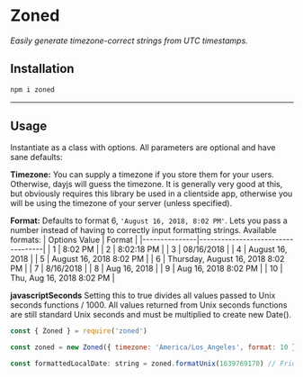 # Zoned
*Easily generate timezone-correct strings from UTC timestamps.*
## Installation
```js
npm i zoned
```

-----
## Usage
Instantiate as a class with options. All parameters are optional and have sane defaults:

**Timezone:** You can supply a timezone if you store them for your users. Otherwise, dayjs will guess the timezone. It is generally very good at this, but obviously requires this library be used in a clientside app, otherwise you will be using the timezone of your server (unless specified).

**Format:** Defaults to format 6, `'August 16, 2018, 8:02 PM'`. Lets you pass a number instead of having to correctly input formatting strings. Available formats:
| Options Value | Format                            |
|---------------|-----------------------------------|
| 1             | 8:02 PM                           |
| 2             | 8:02:18 PM                        |
| 3             | 08/16/2018                        |
| 4             | August 16, 2018                   |
| 5             | August 16, 2018 8:02 PM           |
| 6             | Thursday, August 16, 2018 8:02 PM |
| 7             | 8/16/2018                         |
| 8             | Aug 16, 2018                      |
| 9             | Aug 16, 2018 8:02 PM              |
| 10            | Thu, Aug 16, 2018 8:02 PM         |

**javascriptSeconds** Setting this to true divides all values passed to Unix seconds functions / 1000. All values returned from Unix seconds functions are still standard Unix seconds and must be multiplied to create new Date(). 
```js
const { Zoned } = require('zoned')

const zoned = new Zoned({ timezone: 'America/Los_Angeles', format: 10 })

const formattedLocalDate: string = zoned.formatUnix(1639769170) // Friday, December 17, 2021 11:26 AM
```